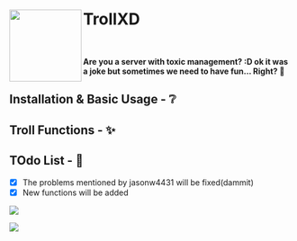 <h1>TrollXD<img src="https://raw.githubusercontent.com/nxpinhum5326/TrollXD/main/troll_face.png" height="128" width="128" align="left" alt=""></h1><br>

<b>Are you a server with toxic management? :D ok it was a joke but sometimes we need to have fun... Right? 🤡</b>

## Installation & Basic Usage - ❔

## Troll Functions - ✨

## TOdo List - 📝
- [x] The problems mentioned by jasonw4431 will be fixed(dammit)
- [x] New functions will be added

[![](https://poggit.pmmp.io/shield.state/TrollXD)](https://poggit.pmmp.io/p/TrollXD)

[![](https://poggit.pmmp.io/shield.dl.total/TrollXD)](https://poggit.pmmp.io/p/TrollXD)
